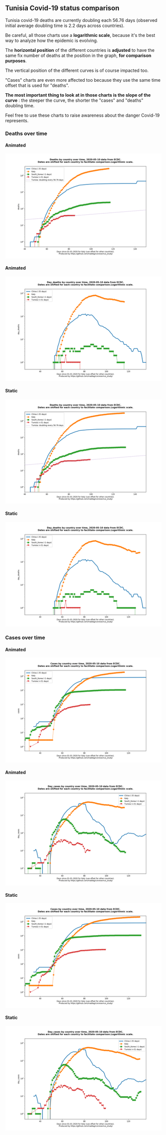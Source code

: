 ## Tunisia Covid-19 status comparison 

Tunisia covid-19 deaths are currently doubling each 56.76 days (observed initial average doubling time is 2.2 days across countries).



Be careful, all those charts use a **logarithmic scale**, because it's the best way to analyze how the epidemic is evolving.
 
The **horizontal position** of the different countries is **adjusted** to have the same fix number of deaths at the position in the graph, **for comparison purposes**.

The vertical position of the different curves is of course impacted too.

"Cases" charts are even more affected too because they use the same time offset that is used for "deaths".

**The most important thing to look at in those charts is the slope of the curve** : the steeper the curve, the shorter the "cases" and "deaths" doubling time.

Feel free to use these charts to raise awareness about the danger Covid-19 represents. 


 
### Deaths over time
 
#### Animated
![Tunisia covid-19 deaths animated chart](https://raw.githubusercontent.com/madlag/coronavirus_study/master/notebooks/graphs/2020-05-10/countries/Tunisia/2020-05-10_Tunisia_deaths.gif "Tunisia covid-19 deaths animated chart")   
 
#### Animated
![Tunisia covid-19 daily deaths animated chart](https://raw.githubusercontent.com/madlag/coronavirus_study/master/notebooks/graphs/2020-05-10/countries/Tunisia/2020-05-10_Tunisia_day_deaths.gif "Tunisia covid-19 day_deaths animated chart")   
 
#### Static
![Tunisia covid-19 deaths static chart](https://raw.githubusercontent.com/madlag/coronavirus_study/master/notebooks/graphs/2020-05-10/countries/Tunisia/2020-05-10_Tunisia_deaths.png "Tunisia covid-19 deaths static chart")   
 
#### Static
![Tunisia covid-19 daily deaths static chart](https://raw.githubusercontent.com/madlag/coronavirus_study/master/notebooks/graphs/2020-05-10/countries/Tunisia/2020-05-10_Tunisia_day_deaths.png "Tunisia covid-19 day_deaths static chart")   

 
### Cases over time
 
#### Animated
![Tunisia covid-19 cases animated chart](https://raw.githubusercontent.com/madlag/coronavirus_study/master/notebooks/graphs/2020-05-10/countries/Tunisia/2020-05-10_Tunisia_cases.gif "Tunisia covid-19 cases animated chart")   
 
#### Animated
![Tunisia covid-19 daily cases animated chart](https://raw.githubusercontent.com/madlag/coronavirus_study/master/notebooks/graphs/2020-05-10/countries/Tunisia/2020-05-10_Tunisia_day_cases.gif "Tunisia covid-19 day_cases animated chart")   
 
#### Static
![Tunisia covid-19 cases static chart](https://raw.githubusercontent.com/madlag/coronavirus_study/master/notebooks/graphs/2020-05-10/countries/Tunisia/2020-05-10_Tunisia_cases.png "Tunisia covid-19 cases static chart")   
 
#### Static
![Tunisia covid-19 daily cases static chart](https://raw.githubusercontent.com/madlag/coronavirus_study/master/notebooks/graphs/2020-05-10/countries/Tunisia/2020-05-10_Tunisia_day_cases.png "Tunisia covid-19 day_cases static chart")   


